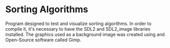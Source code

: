 # Sorting Algorithms
Program designed to test and visualize sorting algorithms. In order to compile it, it's necessary to have the SDL2 and SDL2_image libraries installed.
The graphics used as a background image was created using and Open-Source software called Gimp.

